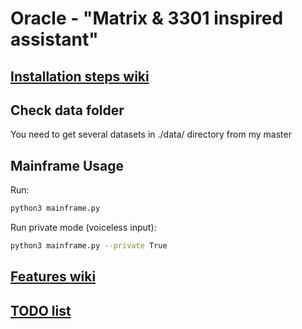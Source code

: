 # Oracle - "Matrix & 3301 inspired assistant"

## [Installation steps wiki](https://github.com/ostaptan/oracle/wiki/Installation)

## Check data folder

You need to get several datasets in ./data/ directory from my master

## Mainframe Usage

Run:

```sh
python3 mainframe.py
```

Run private mode (voiceless input):

```sh
python3 mainframe.py --private True
```

## [Features wiki](https://github.com/ostaptan/oracle/wiki/Features)

## [TODO list](https://github.com/ostaptan/oracle/wiki/TODO)
